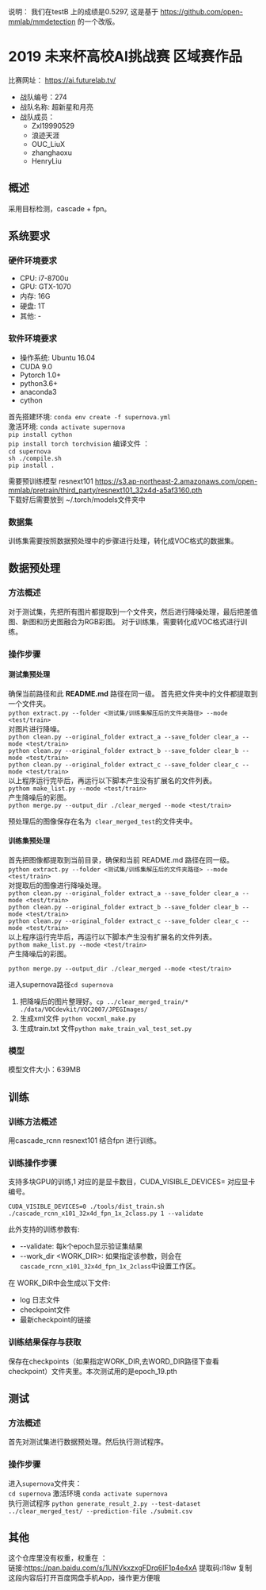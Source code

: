 说明： 我们在testB 上的成绩是0.5297, 这是基于 https://github.com/open-mmlab/mmdetection 的一个改版。

# 2019 未来杯高校AI挑战赛 区域赛作品

比赛网址： https://ai.futurelab.tv/

* 战队编号：274
* 战队名称: 超新星和月亮
* 战队成员：
  - Zxl19990529
  - 浪迹天涯
  - OUC_LiuX	
  - zhanghaoxu	
  - HenryLiu	

## 概述

采用目标检测，cascade + fpn。 

## 系统要求

### 硬件环境要求

* CPU:  i7-8700u
* GPU:  GTX-1070
* 内存:  16G
* 硬盘:  1T
* 其他:  -

### 软件环境要求

* 操作系统: Ubuntu 16.04 
* CUDA 9.0
* Pytorch 1.0+
* python3.6+
* anaconda3
* cython

首先搭建环境: `conda env create -f supernova.yml`  
激活环境: `conda activate supernova`  
`pip install cython`  
`pip install torch torchvision`
编译文件 ：  
`cd supernova`  
`sh ./compile.sh`   
`pip install .`

需要预训练模型 resnext101 https://s3.ap-northeast-2.amazonaws.com/open-mmlab/pretrain/third_party/resnext101_32x4d-a5af3160.pth  
下载好后需要放到 ~/.torch/models文件夹中
### 数据集

训练集需要按照数据预处理中的步骤进行处理，转化成VOC格式的数据集。  

## 数据预处理

### 方法概述
对于测试集，先把所有图片都提取到一个文件夹，然后进行降噪处理，最后把差值图、新图和历史图融合为RGB彩图。 对于训练集，需要转化成VOC格式进行训练。

### 操作步骤

#### 测试集预处理
确保当前路径和此 **README.md** 路径在同一级。
首先把文件夹中的文件都提取到一个文件夹。  
`python extract.py --folder <测试集/训练集解压后的文件夹路径> --mode <test/train>`  
对图片进行降噪。  
`python clean.py --original_folder extract_a --save_folder clear_a --mode <test/train>`  
`python clean.py --original_folder extract_b --save_folder clear_b --mode <test/train>`  
`python clean.py --original_folder extract_c --save_folder clear_c --mode <test/train>`  
以上程序运行完毕后，再运行以下脚本产生没有扩展名的文件列表。  
`pythom make_list.py --mode <test/train>`  
产生降噪后的彩图。  
`python merge.py --output_dir ./clear_merged --mode <test/train>`

预处理后的图像保存在名为` clear_merged_test`的文件夹中。

#### 训练集预处理  
首先把图像都提取到当前目录，确保和当前 README.md 路径在同一级。  
`python extract.py --folder <测试集/训练集解压后的文件夹路径> --mode <test/train>`  
对提取后的图像进行降噪处理。  
`python clean.py --original_folder extract_a --save_folder clear_a --mode <test/train>`  
`python clean.py --original_folder extract_b --save_folder clear_b --mode <test/train>`  
`python clean.py --original_folder extract_c --save_folder clear_c --mode <test/train>`  
以上程序运行完毕后，再运行以下脚本产生没有扩展名的文件列表。  
`pythom make_list.py --mode <test/train>`  
产生降噪后的彩图。  

`python merge.py --output_dir ./clear_merged --mode <test/train>`  

进入supernova路径`cd supernova`    

1. 把降噪后的图片整理好。`cp ../clear_merged_train/* ./data/VOCdevkit/VOC2007/JPEGImages/`
1. 生成xml文件 `python vocxml_make.py`  
2. 生成train.txt 文件`python make_train_val_test_set.py`  

### 模型

模型文件大小：639MB

## 训练

### 训练方法概述

用cascade_rcnn resnext101 结合fpn 进行训练。

### 训练操作步骤

支持多块GPU的训练,1 对应的是显卡数目，CUDA_VISIBLE_DEVICES= 对应显卡编号。  
```shell
CUDA_VISIBLE_DEVICES=0 ./tools/dist_train.sh ./cascade_rcnn_x101_32x4d_fpn_1x_2class.py 1 --validate 
```

此外支持的训练参数有:

- --validate: 每k个epoch显示验证集结果
- --work_dir <WORK_DIR>: 如果指定该参数，则会在`cascade_rcnn_x101_32x4d_fpn_1x_2class`中设置工作区。

在 WORK_DIR中会生成以下文件:

- log 日志文件
- checkpoint文件
- 最新checkpoint的链接

### 训练结果保存与获取

保存在checkpoints（如果指定WORK_DIR,去WORD_DIR路径下查看checkpoint）文件夹里。本次测试用的是epoch_19.pth

## 测试

### 方法概述

首先对测试集进行数据预处理。然后执行测试程序。

### 操作步骤

进入`supernova`文件夹：  
`cd supernova` 
激活环境 `conda activate supernova`  
执行测试程序 
`python generate_result_2.py --test-dataset ../clear_merged_test/ --prediction-file ./submit.csv`


## 其他

这个仓库里没有权重，权重在 ：  
链接:https://pan.baidu.com/s/1UNVkxzxgFDrq6IF1p4e4xA 提取码:l18w 复制这段内容后打开百度网盘手机App，操作更方便哦